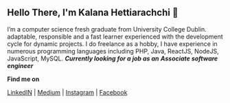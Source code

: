 ## Hello There, I'm **Kalana Hettiarachchi**  👋
I’m a computer science fresh graduate from University College Dublin. adaptable, responsible and a fast learner experienced with the development cycle for dynamic projects.  I do freelance as a hobby, I have experience in numerous programming languages including 
PHP, Java, ReactJS, NodeJS, JavaScript, MySQL. ***Currently looking for a job as an** **Associate software engineer*** 

**Find me on**

[LinkedIN](https://www.linkedin.com/in/kalanahe/) |
[Medium](https://medium.com/@calculus96) |
[Instagram](https://www.instagram.com/le_artiste/) |
[Facebook](https://www.facebook.com/hellocalculus)
	


